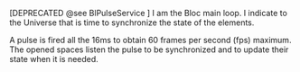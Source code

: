 [DEPRECATED @see BlPulseService ]
I am the Bloc main loop.
I indicate to the Universe that is time to synchronize the state of the elements. 

A pulse is fired all the 16ms to obtain 60 frames per second (fps) maximum.
The opened spaces listen the pulse to be synchronized and to update their state when it is needed.